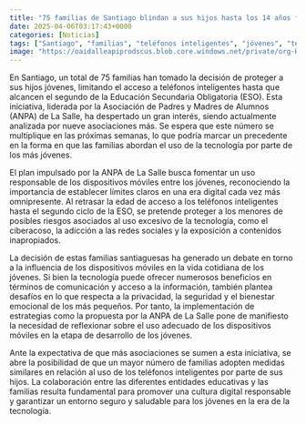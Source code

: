 ```yaml
---
title: "75 familias de Santiago blindan a sus hijos hasta los 14 años frente a los teléfonos inteligentes"
date: 2025-04-06T03:17:43+0000
categories: [Noticias]
tags: ["Santiago", "familias", "teléfonos inteligentes", "jóvenes", "tecnología", "uso responsable", "dispositivos móviles."]
image: "https://oaidalleapiprodscus.blob.core.windows.net/private/org-HKmKxpuNw3Y88lm4EBrIPq0n/user-ZwiCXOggLL8ZNNKE2g7rXFmV/img-hSAGMoHQggZeTydbJIm1XDWR.png?st=2025-04-06T02%3A17%3A43Z&se=2025-04-06T04%3A17%3A43Z&sp=r&sv=2024-08-04&sr=b&rscd=inline&rsct=image/png&skoid=d505667d-d6c1-4a0a-bac7-5c84a87759f8&sktid=a48cca56-e6da-484e-a814-9c849652bcb3&skt=2025-04-05T12%3A19%3A32Z&ske=2025-04-06T12%3A19%3A32Z&sks=b&skv=2024-08-04&sig=jNVtST7RzltVt6fRFqWfNTKluIlzHi8ssntqoSdALmQ%3D"
---
```


En Santiago, un total de 75 familias han tomado la decisión de proteger a sus hijos jóvenes, limitando el acceso a teléfonos inteligentes hasta que alcancen el segundo de la Educación Secundaria Obligatoria (ESO). Esta iniciativa, liderada por la Asociación de Padres y Madres de Alumnos (ANPA) de La Salle, ha despertado un gran interés, siendo actualmente analizada por nueve asociaciones más. Se espera que este número se multiplique en las próximas semanas, lo que podría marcar un precedente en la forma en que las familias abordan el uso de la tecnología por parte de los más jóvenes.

El plan impulsado por la ANPA de La Salle busca fomentar un uso responsable de los dispositivos móviles entre los jóvenes, reconociendo la importancia de establecer límites claros en una era digital cada vez más omnipresente. Al retrasar la edad de acceso a los teléfonos inteligentes hasta el segundo ciclo de la ESO, se pretende proteger a los menores de posibles riesgos asociados al uso excesivo de la tecnología, como el ciberacoso, la adicción a las redes sociales y la exposición a contenidos inapropiados.

La decisión de estas familias santiaguesas ha generado un debate en torno a la influencia de los dispositivos móviles en la vida cotidiana de los jóvenes. Si bien la tecnología puede ofrecer numerosos beneficios en términos de comunicación y acceso a la información, también plantea desafíos en lo que respecta a la privacidad, la seguridad y el bienestar emocional de los más pequeños. Por tanto, la implementación de estrategias como la propuesta por la ANPA de La Salle pone de manifiesto la necesidad de reflexionar sobre el uso adecuado de los dispositivos móviles en la etapa de desarrollo de los jóvenes.

Ante la expectativa de que más asociaciones se sumen a esta iniciativa, se abre la posibilidad de que un mayor número de familias adopten medidas similares en relación al uso de los teléfonos inteligentes por parte de sus hijos. La colaboración entre las diferentes entidades educativas y las familias resulta fundamental para promover una cultura digital responsable y garantizar un entorno seguro y saludable para los jóvenes en la era de la tecnología.
    